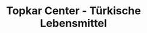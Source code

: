 ---
title: "Topkar Center - Türkische Lebensmittel"
url: /heilbronn/topkar-center-tuerkische-lebensmittel/
shop: Supermarkt
---